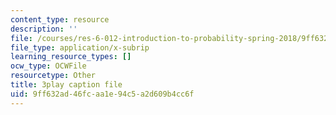 ```yaml
---
content_type: resource
description: ''
file: /courses/res-6-012-introduction-to-probability-spring-2018/9ff632ad46fcaa1e94c5a2d609b4cc6f_pd7dvQBqQqY.srt
file_type: application/x-subrip
learning_resource_types: []
ocw_type: OCWFile
resourcetype: Other
title: 3play caption file
uid: 9ff632ad-46fc-aa1e-94c5-a2d609b4cc6f
---
```

